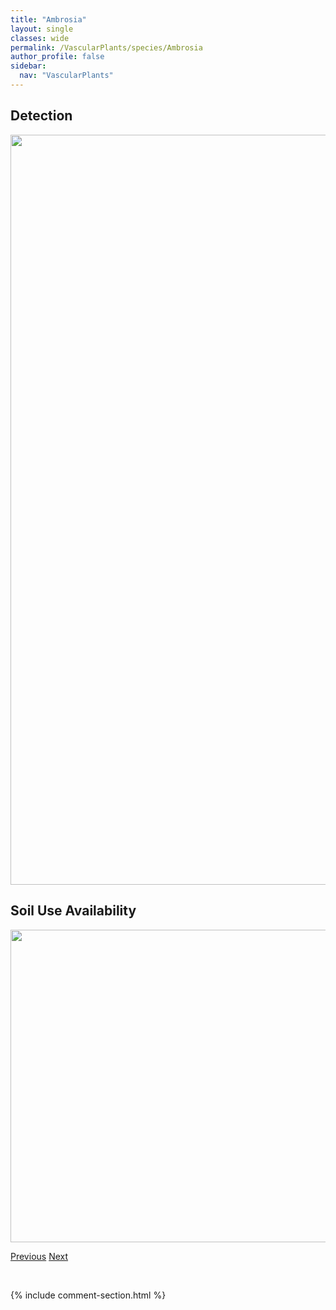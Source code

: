 ```yaml
---
title: "Ambrosia"
layout: single
classes: wide
permalink: /VascularPlants/species/Ambrosia
author_profile: false
sidebar:
  nav: "VascularPlants"
---
```


<h2>Detection</h2>

<a href="https://drive.google.com/uc?export=view&id=128knZNXQG9YQi5dEGfZtNT7AjGAybZoi">
<img src="https://drive.google.com/uc?export=view&id=128knZNXQG9YQi5dEGfZtNT7AjGAybZoi" height = "1200" width = "800">
</a>


<h2>Soil Use Availability</h2>

<a href="https://drive.google.com/uc?export=view&id=1PRrN7NWziVtguc79s__a7kHUhWOIzf2G">
<img src="https://drive.google.com/uc?export=view&id=1PRrN7NWziVtguc79s__a7kHUhWOIzf2G" height = "500" width = "1000">
</a>


<a href="/DevelopmentWebsite/VascularPlants/species/AmaranthusRetroflexus" class="pagination--pager" title="Red Root Pigweed">Previous</a> <a href="/DevelopmentWebsite/VascularPlants/species/AmelanchierAlnifolia" class="pagination--pager" title="Saskatoon">Next</a>

<p>&nbsp;</p>

{% include comment-section.html %}

